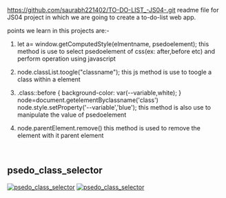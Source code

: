 https://github.com/saurabh221402/TO-DO-LIST_-JS04-.git
readme file for JS04 project in which we are going to create a to-do-list web app.

points we learn in this projects are:-

1. let a= window.getComputedStyle(elmentname, psedoelement);
 this method is use to select psedoelement of css(ex: after,before etc) and perform operation using javascript

2. node.classList.toogle("classname");
 this js method is use to toogle a class within a element

3. .class::before {
    background-color: var(--variable,white);
}
node=document.getelementByclassname('class')
node.style.setProperty('--variable','blue');
this method is also use to manipulate the value of psedoelement

4. node.parentElement.remove()
this method is used to remove the element with it parent element
<br>
<h2>psedo_class_selector</h2>
<a href="https://ibb.co/b3S18cg"><img src="https://i.ibb.co/BPXLS0V/Screenshot-2024-02-06-at-5-47-59-PM.png" alt="psedo_class_selector" border="0"></a>
<a href="https://ibb.co/3dpqzvM"><img src="https://i.ibb.co/V9gZmxQ/Screenshot-2024-02-06-at-5-47-42-PM.png" alt=" psedo_class_selector" border="0"></a>
